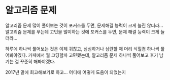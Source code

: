 # 알고리즘 문제

알고리즘 문제 많이 풀어보는 것이 포커스를 두면, 문제해결 능력이 크게 늘진 않더라...
알고리즘 문제를 푸는데 고민을 많이하는 것에 포커스를 두면, 문제 해결 능력이 크게 늘더라...

하루에 하나씩 풀어보는 것은 이제 귀찮고, 심심하거나 심란할 때 머리 식힐겸 하나씩 풀어봐야겠다. 카페에서 뭘 코딩할까 고민했는데, 알고리즘 문제 하나씩 풀어보고 후기 남기는 걸 꾸준히 해봐야겠다.

2017년 말에 회고해보기로 하고... 어디에 어떻게 도움이 되었는지